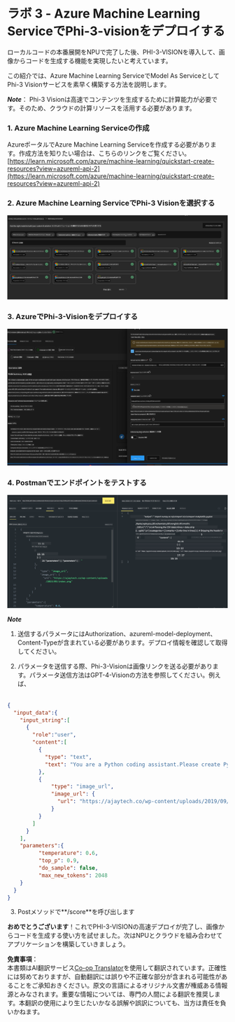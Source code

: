 <!--
CO_OP_TRANSLATOR_METADATA:
{
  "original_hash": "20cb4e6ac1686248e8be913ccf6c2bc2",
  "translation_date": "2025-05-08T05:34:31+00:00",
  "source_file": "md/02.Application/02.Code/Phi3/VSCodeExt/HOL/Apple/03.DeployPhi3VisionOnAzure.md",
  "language_code": "ja"
}
-->
# **ラボ 3 - Azure Machine Learning ServiceでPhi-3-visionをデプロイする**

ローカルコードの本番展開をNPUで完了した後、PHI-3-VISIONを導入して、画像からコードを生成する機能を実現したいと考えています。

この紹介では、Azure Machine Learning ServiceでModel As ServiceとしてPhi-3 Visionサービスを素早く構築する方法を説明します。

***Note***： Phi-3 Visionは高速でコンテンツを生成するために計算能力が必要です。そのため、クラウドの計算リソースを活用する必要があります。


### **1. Azure Machine Learning Serviceの作成**

AzureポータルでAzure Machine Learning Serviceを作成する必要があります。作成方法を知りたい場合は、こちらのリンクをご覧ください。[https://learn.microsoft.com/azure/machine-learning/quickstart-create-resources?view=azureml-api-2](https://learn.microsoft.com/azure/machine-learning/quickstart-create-resources?view=azureml-api-2)


### **2. Azure Machine Learning ServiceでPhi-3 Visionを選択する**

![Catalog](../../../../../../../../../translated_images/vison_catalog.f979823d5bde8aef2c37a3a9686f6c5d0c521f93730447798ea6fb580091443f.ja.png)


### **3. AzureでPhi-3-Visionをデプロイする**


![Deploy](../../../../../../../../../translated_images/vision_deploy.a8114ccd849a957272bf30959bdef166b21a0fac4c4f0129dab0106b97104772.ja.png)


### **4. Postmanでエンドポイントをテストする**


![Test](../../../../../../../../../translated_images/vision_test.0b9c1b1d414131d03398c88fc1b79d839e7946c2ae5c9fd170a2894c271e2993.ja.png)


***Note***

1. 送信するパラメータにはAuthorization、azureml-model-deployment、Content-Typeが含まれている必要があります。デプロイ情報を確認して取得してください。

2. パラメータを送信する際、Phi-3-Visionは画像リンクを送る必要があります。パラメータ送信方法はGPT-4-Visionの方法を参照してください。例えば、

```json

{
  "input_data":{
    "input_string":[
      {
        "role":"user",
        "content":[ 
          {
            "type": "text",
            "text": "You are a Python coding assistant.Please create Python code for image "
          },
          {
              "type": "image_url",
              "image_url": {
                "url": "https://ajaytech.co/wp-content/uploads/2019/09/index.png"
              }
          }
        ]
      }
    ],
    "parameters":{
          "temperature": 0.6,
          "top_p": 0.9,
          "do_sample": false,
          "max_new_tokens": 2048
    }
  }
}

```

3. Postメソッドで**/score**を呼び出します

**おめでとうございます**！これでPHI-3-VISIONの高速デプロイが完了し、画像からコードを生成する使い方を試せました。次はNPUとクラウドを組み合わせてアプリケーションを構築していきましょう。

**免責事項**：  
本書類はAI翻訳サービス[Co-op Translator](https://github.com/Azure/co-op-translator)を使用して翻訳されています。正確性には努めておりますが、自動翻訳には誤りや不正確な部分が含まれる可能性があることをご承知おきください。原文の言語によるオリジナル文書が権威ある情報源とみなされます。重要な情報については、専門の人間による翻訳を推奨します。本翻訳の使用により生じたいかなる誤解や誤訳についても、当方は責任を負いかねます。